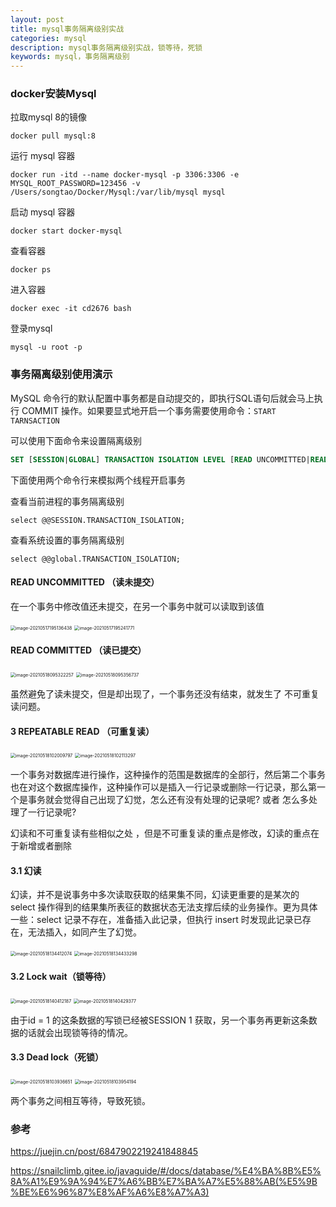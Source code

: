 ```yaml
---
layout: post
title: mysql事务隔离级别实战
categories: mysql
description: mysql事务隔离级别实战，锁等待，死锁
keywords: mysql，事务隔离级别
---
```


### docker安装Mysql

拉取mysql 8的镜像

`docker pull mysql:8`

运行 mysql 容器

`docker run -itd --name docker-mysql -p 3306:3306 -e MYSQL_ROOT_PASSWORD=123456 -v /Users/songtao/Docker/Mysql:/var/lib/mysql mysql`

启动 mysql 容器

`docker start docker-mysql`

查看容器

`docker ps`

进入容器

`docker exec -it cd2676 bash`

登录mysql

`mysql -u root -p`



### 事务隔离级别使用演示



MySQL 命令行的默认配置中事务都是自动提交的，即执行SQL语句后就会马上执行 COMMIT 操作。如果要显式地开启一个事务需要使用命令：`START TARNSACTION`

可以使用下面命令来设置隔离级别

```sql
SET [SESSION|GLOBAL] TRANSACTION ISOLATION LEVEL [READ UNCOMMITTED|READ COMMITTED|REPEATABLE READ|SERIALIZABLE]
```

下面使用两个命令行来模拟两个线程开启事务

查看当前进程的事务隔离级别

`select @@SESSION.TRANSACTION_ISOLATION;`

查看系统设置的事务隔离级别

`select @@global.TRANSACTION_ISOLATION;`



#### READ UNCOMMITTED （读未提交）

在一个事务中修改值还未提交，在另一个事务中就可以读取到该值

<img src="/Users/songtao/Library/Application Support/typora-user-images/image-20210517195136438.png" alt="image-20210517195136438" style="zoom:50%;" />



<img src="/Users/songtao/Library/Application Support/typora-user-images/image-20210517195241771.png" alt="image-20210517195241771" style="zoom:50%;" />



#### READ COMMITTED （读已提交）



<img src="/Users/songtao/Library/Application Support/typora-user-images/image-20210518095322257.png" alt="image-20210518095322257" style="zoom:50%;" />

<img src="/Users/songtao/Library/Application Support/typora-user-images/image-20210518095356737.png" alt="image-20210518095356737" style="zoom:50%;" />



虽然避免了读未提交，但是却出现了，一个事务还没有结束，就发生了 不可重复读问题。



#### 3  REPEATABLE READ （可重复读）



<img src="/Users/songtao/Library/Application Support/typora-user-images/image-20210518102009797.png" alt="image-20210518102009797" style="zoom:50%;" />



<img src="/Users/songtao/Library/Application Support/typora-user-images/image-20210518102113297.png" alt="image-20210518102113297" style="zoom:50%;" />





一个事务对数据库进行操作，这种操作的范围是数据库的全部行，然后第二个事务也在对这个数据库操作，这种操作可以是插入一行记录或删除一行记录，那么第一个是事务就会觉得自己出现了幻觉，怎么还有没有处理的记录呢? 或者 怎么多处理了一行记录呢?

幻读和不可重复读有些相似之处 ，但是不可重复读的重点是修改，幻读的重点在于新增或者删除



#### 3.1 幻读

幻读，并不是说事务中多次读取获取的结果集不同，幻读更重要的是某次的 select 操作得到的结果集所表征的数据状态无法支撑后续的业务操作。更为具体一些：select 记录不存在，准备插入此记录，但执行 insert 时发现此记录已存在，无法插入，如同产生了幻觉。

<img src="/Users/songtao/Library/Application Support/typora-user-images/image-20210518134412074.png" alt="image-20210518134412074" style="zoom:50%;" />



<img src="/Users/songtao/Library/Application Support/typora-user-images/image-20210518134433298.png" alt="image-20210518134433298" style="zoom:50%;" />



#### 3.2 Lock wait（锁等待）

<img src="/Users/songtao/Library/Application Support/typora-user-images/image-20210518140412187.png" alt="image-20210518140412187" style="zoom:50%;" />



<img src="/Users/songtao/Library/Application Support/typora-user-images/image-20210518140429377.png" alt="image-20210518140429377" style="zoom:50%;" />





由于id = 1 的这条数据的写锁已经被SESSION 1 获取，另一个事务再更新这条数据的话就会出现锁等待的情况。



#### 3.3 Dead lock（死锁）

<img src="/Users/songtao/Library/Application Support/typora-user-images/image-20210518103936651.png" alt="image-20210518103936651" style="zoom:50%;" />



<img src="/Users/songtao/Library/Application Support/typora-user-images/image-20210518103954194.png" alt="image-20210518103954194" style="zoom:50%;" />



两个事务之间相互等待，导致死锁。





### 参考

https://juejin.cn/post/6847902219241848845

https://snailclimb.gitee.io/javaguide/#/docs/database/%E4%BA%8B%E5%8A%A1%E9%9A%94%E7%A6%BB%E7%BA%A7%E5%88%AB(%E5%9B%BE%E6%96%87%E8%AF%A6%E8%A7%A3)